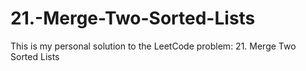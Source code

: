 # 21.-Merge-Two-Sorted-Lists
This is my personal solution to the LeetCode problem: 21. Merge Two Sorted Lists
